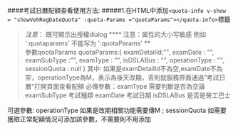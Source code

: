 ####考試日曆配額查看使用方法:
#####1.在HTML中添加`<quota-info v-show = "showVehRegDateQuota" :quota-Params ="quotaParams"></quota-info>`標籤
> *注意*： 既可顯示出授權dialog **** 注意：属性的大小写敏感  例如  ':quotaparams'  不能写为 ':quotaParams' ** <br/>
> 參數qootaParams
        quotaParams:{
                    examDetailId:"",
                    examDate : "",
                    examSubType :"",
                    examType : "",
                    isDSLABus : "",
                    operationType : "",
                    sessionQuota : null
                }
其中:
   如果是examDetailId不為空,examDate不為空，operationType為M，表示為後天改期，否則就服務界面通過”考試日曆“打開頁面查看配額
 必傳參數：examType 需要判斷是否為空論
       examSubType 考試種類
       examDate 考試日期
       isDSLABus 是否是勞工巴士

   可選參數: operationType 如果是改期相關功能需要傳M ;
        sessionQuota 如需要獲取正常配額情況可添加該參數，不需要則不用添加
    